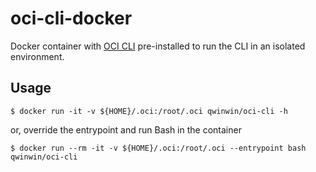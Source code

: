 # oci-cli-docker

Docker container with [OCI CLI](https://github.com/oracle/oci-cli) pre-installed to run the CLI in an isolated environment.

## Usage

```
$ docker run -it -v ${HOME}/.oci:/root/.oci qwinwin/oci-cli -h
```

or, override the entrypoint and run Bash in the container

```
$ docker run --rm -it -v ${HOME}/.oci:/root/.oci --entrypoint bash qwinwin/oci-cli
```
